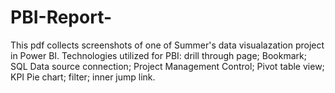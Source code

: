 # PBI-Report-
This pdf collects screenshots of one of Summer's data visualazation project in Power BI. 
Technologies utilized for PBI: drill through page; Bookmark; SQL Data source connection; Project Management Control; Pivot table view; KPI Pie chart; filter; inner jump link.

